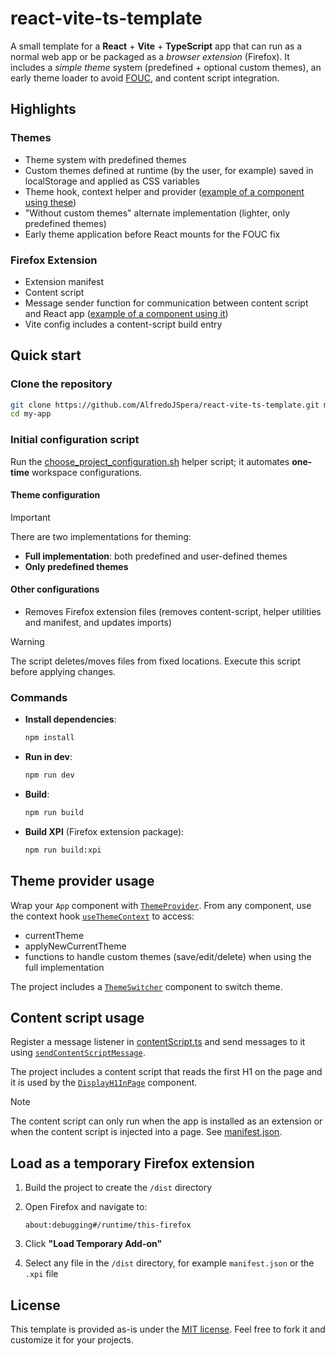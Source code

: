 # react-vite-ts-template

A small template for a **React** + **Vite** + **TypeScript** app that can run as a normal web app or be packaged as a _browser extension_ (Firefox). It includes a _simple theme_ system (predefined + optional custom themes), an early theme loader to avoid [FOUC](https://en.wikipedia.org/wiki/Flash_of_unstyled_content), and content script integration.

## Highlights

### Themes

-   Theme system with predefined themes
-   Custom themes defined at runtime (by the user, for example) saved in localStorage and applied as CSS variables
-   Theme hook, context helper and provider ([example of a component using these](src/components/ThemeSwitcher.tsx))
-   "Without custom themes" alternate implementation (lighter, only predefined themes)
-   Early theme application before React mounts for the FOUC fix

### Firefox Extension

-   Extension manifest
-   Content script
-   Message sender function for communication between content script and React app ([example of a component using it](src/components/DisplayH1InPage.tsx))
-   Vite config includes a content-script build entry

## Quick start

### Clone the repository

```bash
git clone https://github.com/AlfredoJSpera/react-vite-ts-template.git my-app
cd my-app
```

### Initial configuration script

Run the [choose_project_configuration.sh](choose_project_configuration.sh) helper script; it automates **one-time** workspace configurations.

#### Theme configuration

> [!IMPORTANT]
> There are two implementations for theming:
>
> -   **Full implementation**: both predefined and user-defined themes
> -   **Only predefined themes**

#### Other configurations

-   Removes Firefox extension files (removes content-script, helper utilities and manifest, and updates imports)

> [!WARNING]
> The script deletes/moves files from fixed locations. Execute this script before applying changes.

### Commands

-   **Install dependencies**:

    ```bash
    npm install
    ```

-   **Run in dev**:

    ```bash
    npm run dev
    ```

-   **Build**:

    ```bash
    npm run build
    ```

-   **Build XPI** (Firefox extension package):
    ```bash
    npm run build:xpi
    ```

## Theme provider usage

Wrap your `App` component with [`ThemeProvider`](src/theme/ThemeProvider.tsx). From any component, use the context hook [`useThemeContext`](src/hooks/useThemeContext.ts) to access:

-   currentTheme
-   applyNewCurrentTheme
-   functions to handle custom themes (save/edit/delete) when using the full implementation

The project includes a [`ThemeSwitcher`](src/components/ThemeSwitcher.tsx) component to switch theme.

## Content script usage

Register a message listener in [contentScript.ts](src/contentScript.ts) and send messages to it using [`sendContentScriptMessage`](src/utils/sendContentScriptMessage.ts).

The project includes a content script that reads the first H1 on the page and it is used by the [`DisplayH1InPage`](src/components/DisplayH1InPage.tsx) component.

> [!NOTE]
> The content script can only run when the app is installed as an extension or when the content script is injected into a page. See [manifest.json](public/manifest.json).

## Load as a temporary Firefox extension

1. Build the project to create the `/dist` directory
2. Open Firefox and navigate to:

    ```
    about:debugging#/runtime/this-firefox
    ```

3. Click **"Load Temporary Add-on"**
4. Select any file in the `/dist` directory, for example `manifest.json` or the `.xpi` file

## License

This template is provided as-is under the [MIT license](LICENSE). Feel free to fork it and customize it for your projects.
